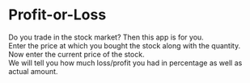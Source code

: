 # Profit-or-Loss
Do you trade in the stock market? Then this app is for you.  
Enter the price at which you bought the stock along with the quantity.  
Now enter the current price of the stock.  
We will tell you how much loss/profit you had in percentage as well as actual amount.  
